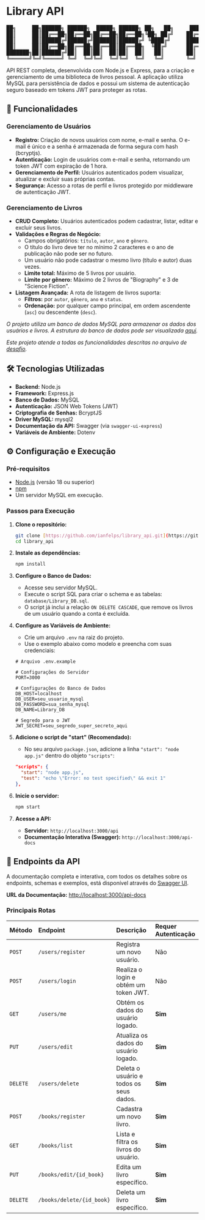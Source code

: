 # Library API

<pre>
██╗     ██╗██████╗ ██████╗  █████╗ ██████╗ ██╗   ██╗     █████╗ ██████╗ ██╗
██║     ██║██╔══██╗██╔══██╗██╔══██╗██╔══██╗╚██╗ ██╔╝    ██╔══██╗██╔══██╗██║
██║     ██║██████╔╝██████╔╝███████║██████╔╝ ╚████╔╝     ███████║██████╔╝██║
██║     ██║██╔══██╗██╔══██╗██╔══██║██╔══██╗  ╚██╔╝      ██╔══██║██╔═══╝ ██║
███████╗██║██████╔╝██║  ██║██║  ██║██║  ██║   ██║       ██║  ██║██║     ██║
╚══════╝╚═╝╚═════╝ ╚═╝  ╚═╝╚═╝  ╚═╝╚═╝  ╚═╝   ╚═╝       ╚═╝  ╚═╝╚═╝     ╚═╝
</pre>

API REST completa, desenvolvida com Node.js e Express, para a criação e gerenciamento de uma biblioteca de livros pessoal. A aplicação utiliza MySQL para persistência de dados e possui um sistema de autenticação seguro baseado em tokens JWT para proteger as rotas.

## 🚀 Funcionalidades

### Gerenciamento de Usuários
-   **Registro:** Criação de novos usuários com nome, e-mail e senha. O e-mail é único e a senha é armazenada de forma segura com hash (bcryptjs).
-   **Autenticação:** Login de usuários com e-mail e senha, retornando um token JWT com expiração de 1 hora.
-   **Gerenciamento de Perfil:** Usuários autenticados podem visualizar, atualizar e excluir suas próprias contas.
-   **Segurança:** Acesso a rotas de perfil e livros protegido por middleware de autenticação JWT.

### Gerenciamento de Livros
-   **CRUD Completo:** Usuários autenticados podem cadastrar, listar, editar e excluir seus livros.
-   **Validações e Regras de Negócio:**
    -   Campos obrigatórios: `título`, `autor`, `ano` e `gênero`.
    -   O título do livro deve ter no mínimo 2 caracteres e o ano de publicação não pode ser no futuro.
    -   Um usuário não pode cadastrar o mesmo livro (título e autor) duas vezes.
    -   **Limite total:** Máximo de 5 livros por usuário.
    -   **Limite por gênero:** Máximo de 2 livros de "Biography" e 3 de "Science Fiction".
-   **Listagem Avançada:** A rota de listagem de livros suporta:
    -   **Filtros:** por `autor`, `gênero`, `ano` e `status`.
    -   **Ordenação:** por qualquer campo principal, em ordem ascendente (`asc`) ou descendente (`desc`).

*O projeto utiliza um banco de dados MySQL para armazenar os dados dos usuários e livros. A estrutura do banco de dados pode ser visualizada [aqui](docs/diagram.png).*

*Este projeto atende a todas as funcionalidades descritas no arquivo de [desafio](docs/challenge.md).*

## 🛠️ Tecnologias Utilizadas

-   **Backend:** Node.js
-   **Framework:** Express.js
-   **Banco de Dados:** MySQL
-   **Autenticação:** JSON Web Tokens (JWT)
-   **Criptografia de Senhas:** BcryptJS
-   **Driver MySQL:** mysql2
-   **Documentação da API:** Swagger (via `swagger-ui-express`)
-   **Variáveis de Ambiente:** Dotenv


## ⚙️ Configuração e Execução

### Pré-requisitos
-   [Node.js](https://nodejs.org/en/) (versão 18 ou superior)
-   [npm](https://www.npmjs.com/)
-   Um servidor MySQL em execução.

### Passos para Execução

1.  **Clone o repositório:**
    ```bash
    git clone [https://github.com/ianfelps/library_api.git](https://github.com/ianfelps/library_api.git)
    cd library_api
    ```

2.  **Instale as dependências:**
    ```bash
    npm install
    ```

3.  **Configure o Banco de Dados:**
    -   Acesse seu servidor MySQL.
    -   Execute o script SQL para criar o schema e as tabelas: `database/Library_DB.sql`.
    -   O script já inclui a relação `ON DELETE CASCADE`, que remove os livros de um usuário quando a conta é excluída.

4.  **Configure as Variáveis de Ambiente:**
    -   Crie um arquivo `.env` na raiz do projeto.
    -   Use o exemplo abaixo como modelo e preencha com suas credenciais:

    ```env
    # Arquivo .env.example

    # Configurações do Servidor
    PORT=3000

    # Configurações do Banco de Dados
    DB_HOST=localhost
    DB_USER=seu_usuario_mysql
    DB_PASSWORD=sua_senha_mysql
    DB_NAME=Library_DB

    # Segredo para o JWT
    JWT_SECRET=seu_segredo_super_secreto_aqui
    ```

5.  **Adicione o script de "start" (Recomendado):**
    -   No seu arquivo `package.json`, adicione a linha `"start": "node app.js"` dentro do objeto `"scripts"`:
    ```json
    "scripts": {
      "start": "node app.js",
      "test": "echo \"Error: no test specified\" && exit 1"
    },
    ```

6.  **Inicie o servidor:**
    ```bash
    npm start
    ```

7.  **Acesse a API:**
    -   **Servidor:** `http://localhost:3000/api`
    -   **Documentação Interativa (Swagger):** `http://localhost:3000/api-docs`

## 📖 Endpoints da API

A documentação completa e interativa, com todos os detalhes sobre os endpoints, schemas e exemplos, está disponível através do [Swagger UI](docs/swagger.png).

**URL da Documentação:** [http://localhost:3000/api-docs](http://localhost:3000/api-docs)

### Principais Rotas

| Método | Endpoint                    | Descrição                                 | Requer Autenticação |
| :----- | :-------------------------- | :---------------------------------------- | :------------------ |
| `POST` | `/users/register`           | Registra um novo usuário.                 | Não                 |
| `POST` | `/users/login`              | Realiza o login e obtém um token JWT.     | Não                 |
| `GET`  | `/users/me`                 | Obtém os dados do usuário logado.         | **Sim** |
| `PUT`  | `/users/edit`               | Atualiza os dados do usuário logado.      | **Sim** |
| `DELETE`| `/users/delete`             | Deleta o usuário e todos os seus dados.   | **Sim** |
| `POST` | `/books/register`           | Cadastra um novo livro.                   | **Sim** |
| `GET`  | `/books/list`               | Lista e filtra os livros do usuário.      | **Sim** |
| `PUT`  | `/books/edit/{id_book}`     | Edita um livro específico.                | **Sim** |
| `DELETE`| `/books/delete/{id_book}`   | Deleta um livro específico.               | **Sim** |